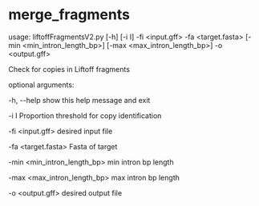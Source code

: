 # merge_fragments

usage: liftoffFragmentsV2.py [-h] [-i I] -fi <input.gff> -fa <target.fasta> [-min <min_intron_length_bp>] [-max <max_intron_length_bp>] -o <output.gff>

Check for copies in Liftoff fragments

optional arguments:

  -h, --help            show this help message and exit
  
  -i I                  Proportion threshold for copy identification
  
  -fi <input.gff>       desired input file
  
  -fa <target.fasta>    Fasta of target
  
  -min <min_intron_length_bp> min intron bp length
  
  -max <max_intron_length_bp> max intron bp length
  
  -o <output.gff>       desired output file
